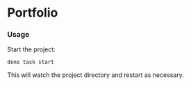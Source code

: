 # Portfolio

### Usage

Start the project:

```
deno task start
```

This will watch the project directory and restart as necessary.
